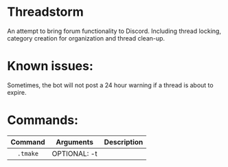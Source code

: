 # Threadstorm
An attempt to bring forum functionality to Discord. Including thread locking, category creation for organization and thread clean-up.

# Known issues:
Sometimes, the bot will not post a 24 hour warning if a thread is about to expire.

# Commands:

| Command | Arguments| Description |
|:---:|:---:|:---|
| `.tmake` | OPTIONAL: -t <title text>, -b <body text>, json attachment | Running this command with no argument or attachments will start the process of creating a thread. Alternativly, you may run this command with no argument but have a valid json file attached and the bot will use that file to create a thread. For an example of a valid json file, please see https://discohook.org/. Another option also exist which is using CLI-like arguments to create a thread.<br /> Example:<br /> `.tmake -t This is a title -b This is the body.`|
| `.tedit` | REQUIRED: body, title, image, json | Allows the author of the thread or a member with the manage_messages permissions to modify the threads original post. You may upload an image with the command to use your image, or provide a valid url.If the thread was created via a json file, you cannot use the body, title and image arguments. You must use the json argument and supply a valid json file to update the thread with.<br />Example:<br />`.tedit title The Super Shotty is an objectivly bad weapon. It is underpowered`|
| `.tkeep` | N/A | Allows you to "keep" a thread from being deleted due to inactivity. This is a toggle command. Run this command to toggle the delete flag on and off. You will need the `manage_channels` permission to run this.| 
| `.tlock` | OPTIONAL: reason | Allows members with the manage_message permission to lock threads. This will go through and set the send_messages permission to False for every role that has access to the channel/thread. This is a moderation command.<br />Example:<br />`.tlock The Super Shotty is fine. Get better.`|
| `.tunlock` | N/A | Unlocks a thread. Returns to the channels original permission structure. |
| `.tcreate` | REQUIRED: category-name | Lets you create a custom category for your server. Must have the manage_channels permission to run this.<br />Example:<br />`.tcreate Game Talk`|
| `.tdc` | N/A | Deletes a custom category. This command will delete all channels within the invoked category and finally the category itself. Will need to verify action before deletion occurs. |
|`.tprefix` | REQUIRED: prefix | Lets you set a custom guild prefix. Max allowed prefix length is 4 characters. |
|`.tttd` | REQUIRED: days | Sets your guilds thread activity time out. The default is 3 days. |
|`.troles` | OPTIONAL: [roles] | Running without arguments will toggle the flag that determines if users need a specific role in your guild to run `.tmake`. If you supply arguments, they must be mentions, ids, or the name of a role in your server. If a role is not found in the list, it is added. If it's already in the list, it is removed. <br />Example:<br />`.troles Staff Moderator` |
|`.taroles` | OPTIONAL: [roles] | Running without arguments will toggle the flag that determines if roles in this list can bypass the cooldown. If you supply arguments, they must be mentions, ids, or the name of a role in your server. If a role is not found in the list, it is added. If it's already in the list, it is removed. <br />Example:<br />`.taroles Staff Moderator` |
|`.tbypass` | N/A | The same as running `.taroles` without any arguments. |
|`.tclean` | N/A | Toggles the flag that determines if the bot "cleans up" messages used to make a thread. This will delete all messages used in the creation of a thread but leave the success message posted. |
| `.thelp` | N/A | Displays this help menu in Discord. |

##### Command Notes:
When using commands that create a text channel or a new category, the channel/category will have *the same permissions as the channel the command was invoked in*. So if your server requires a role to gain access to the rest of the server, the commands will handle this automatically to prevent bypassing your checkpoint. However, the initial category the bot makes is viewable publicly.

# Invite this bot to your server:
https://threadstorm.app/invite
##### Why it needs the permissions it request:
`Manage Channel`: This is needed so it can create channels. When you invite this bot to your server, it will create a category named "threads" which is the default location all threads will be put. This also allows the bot to lock/unlock threads. 

`Manage Messages`: When a thread is created, it will pin the original post (In the channel the bot makes). For custom categories, it will delete commands used to create threads to keep the channel clean.

`Manage Roles`: Needed to lock/unlock threads.

`View Audit Log`: The bot will attempt to move channels/threads back into their respective channels if they weren't deleted properly.

# Support server
Join this server to report issues or get help with the bot. Alternatively, join to talk with other people.

https://threadstorm.app/support
